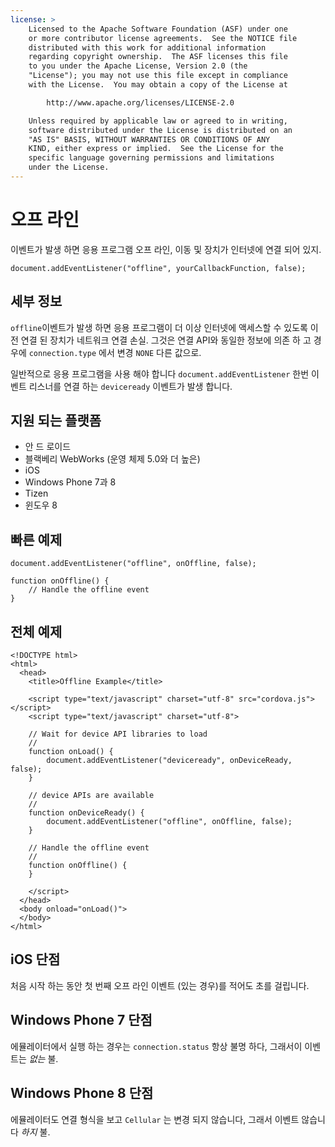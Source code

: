 ```yaml
---
license: >
    Licensed to the Apache Software Foundation (ASF) under one
    or more contributor license agreements.  See the NOTICE file
    distributed with this work for additional information
    regarding copyright ownership.  The ASF licenses this file
    to you under the Apache License, Version 2.0 (the
    "License"); you may not use this file except in compliance
    with the License.  You may obtain a copy of the License at

        http://www.apache.org/licenses/LICENSE-2.0

    Unless required by applicable law or agreed to in writing,
    software distributed under the License is distributed on an
    "AS IS" BASIS, WITHOUT WARRANTIES OR CONDITIONS OF ANY
    KIND, either express or implied.  See the License for the
    specific language governing permissions and limitations
    under the License.
---
```


# 오프 라인

이벤트가 발생 하면 응용 프로그램 오프 라인, 이동 및 장치가 인터넷에 연결 되어 있지.

    document.addEventListener("offline", yourCallbackFunction, false);
    

## 세부 정보

`offline`이벤트가 발생 하면 응용 프로그램이 더 이상 인터넷에 액세스할 수 있도록 이전 연결 된 장치가 네트워크 연결 손실. 그것은 연결 API와 동일한 정보에 의존 하 고 경우에 `connection.type` 에서 변경 `NONE` 다른 값으로.

일반적으로 응용 프로그램을 사용 해야 합니다 `document.addEventListener` 한번 이벤트 리스너를 연결 하는 `deviceready` 이벤트가 발생 합니다.

## 지원 되는 플랫폼

*   안 드 로이드
*   블랙베리 WebWorks (운영 체제 5.0와 더 높은)
*   iOS
*   Windows Phone 7과 8
*   Tizen
*   윈도우 8

## 빠른 예제

    document.addEventListener("offline", onOffline, false);
    
    function onOffline() {
        // Handle the offline event
    }
    

## 전체 예제

    <!DOCTYPE html>
    <html>
      <head>
        <title>Offline Example</title>
    
        <script type="text/javascript" charset="utf-8" src="cordova.js"></script>
        <script type="text/javascript" charset="utf-8">
    
        // Wait for device API libraries to load
        //
        function onLoad() {
            document.addEventListener("deviceready", onDeviceReady, false);
        }
    
        // device APIs are available
        //
        function onDeviceReady() {
            document.addEventListener("offline", onOffline, false);
        }
    
        // Handle the offline event
        //
        function onOffline() {
        }
    
        </script>
      </head>
      <body onload="onLoad()">
      </body>
    </html>
    

## iOS 단점

처음 시작 하는 동안 첫 번째 오프 라인 이벤트 (있는 경우)를 적어도 초를 걸립니다.

## Windows Phone 7 단점

에뮬레이터에서 실행 하는 경우는 `connection.status` 항상 불명 하다, 그래서이 이벤트는 *없는* 불.

## Windows Phone 8 단점

에뮬레이터도 연결 형식을 보고 `Cellular` 는 변경 되지 않습니다, 그래서 이벤트 않습니다 *하지* 불.